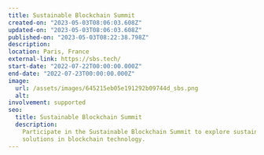 ```yaml
---
title: Sustainable Blockchain Summit
created-on: "2023-05-03T08:06:03.608Z"
updated-on: "2023-05-03T08:06:03.608Z"
published-on: "2023-05-03T08:22:38.798Z"
description:
location: Paris, France
external-link: https://sbs.tech/
start-date: "2022-07-22T00:00:00.000Z"
end-date: "2022-07-23T00:00:00.000Z"
image:
  url: /assets/images/645215eb05e191292b09744d_sbs.png
  alt:
involvement: supported
seo:
  title: Sustainable Blockchain Summit
  description:
    Participate in the Sustainable Blockchain Summit to explore sustainable
    solutions in blockchain technology.
---
```


